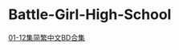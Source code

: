 # Battle-Girl-High-School

[01-12集简繁中文BD合集](https://github.com/Nekomoekissaten-SUB/Nekomoekissaten-Storage/releases/download/subtitles_pkg/Battle-Girl-High-School_BD_zho.7z)
